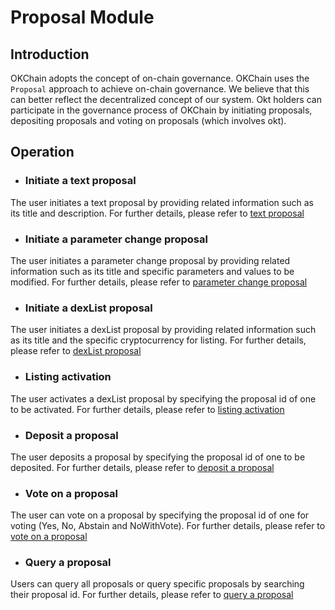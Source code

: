# Proposal Module
## Introduction

OKChain adopts the concept of on-chain governance.
OKChain uses the `Proposal` approach to achieve on-chain governance. We believe that this can better reflect the decentralized concept of our system. Okt holders can participate in the governance process of OKChain by initiating proposals, depositing proposals and voting on proposals (which involves okt).

## Operation

- ### Initiate a text proposal
The user initiates a text proposal by providing related information such as its title and description. For further details, please refer to [text proposal](../getting-start/command/gov.html#text)

- ### Initiate a parameter change proposal
The user initiates a parameter change proposal by providing related information such as its title and specific parameters and values to be modified. For further details, please refer to [parameter change proposal](../getting-start/command/gov.html#id4)

- ### Initiate a dexList proposal
The user initiates a dexList proposal by providing related information such as its title and the specific cryptocurrency for listing. For further details, please refer to [dexList proposal](../getting-start/command/gov.html#id8)

- ### Listing activation
The user activates a dexList proposal by specifying the proposal id of one to be activated. For further details, please refer to [listing activation](../getting-start/command/gov.html#id12)

- ### Deposit a proposal
The user deposits a proposal by specifying the proposal id of one to be deposited. For further details, please refer to [deposit a proposal](../getting-start/command/gov.html#id17)

- ### Vote on a proposal
The user can vote on a proposal by specifying the proposal id of one for voting (Yes, No, Abstain and NoWithVote). For further details, please refer to [vote on a proposal](../getting-start/command/gov.html#id20)

- ### Query a proposal
Users can query all proposals or query specific proposals by searching their proposal id. For further details, please refer to [query a proposal](../getting-start/command/gov.html#id23)

